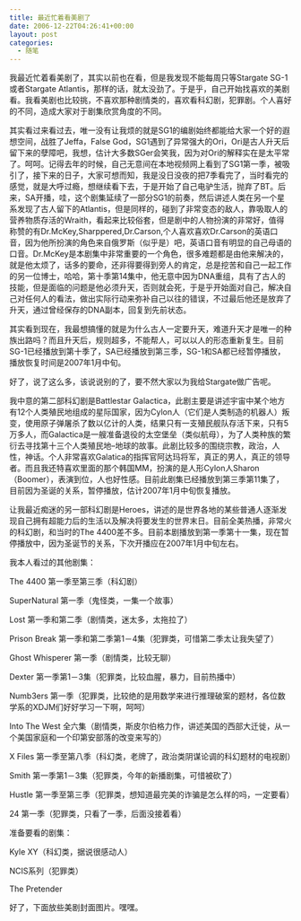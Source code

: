 ```yaml
---
title: 最近忙着看美剧了
date: 2006-12-22T04:26:41+00:00
layout: post
categories:
  - 随笔
---
```


我最近忙着看美剧了，其实以前也在看，但是我发现不能每周只等Stargate SG-1或者Stargate Atlantis，那样的话，就太没劲了。于是乎，自己开始找喜欢的美剧看。我看美剧也比较挑，不喜欢那种剧情类的，喜欢看科幻剧，犯罪剧。个人喜好的不同，造成大家对于剧集欣赏角度的不同。

其实看过来看过去，唯一没有让我烦的就是SG1的编剧始终都能给大家一个好的遐想空间，战胜了Jeffa，False God，SG1遇到了异常强大的Ori，Ori是古人升天后留下来的孽障吧，我想，估计大多数SGer会笑我，因为对Ori的解释实在是太平常了。呵呵。记得去年的时候，自己无意间在本地视频网上看到了SG1第一季，被吸引了，接下来的日子，大家可想而知，我是没日没夜的把7季看完了，当时看完的感觉，就是大呼过瘾，想继续看下去，于是开始了自己电驴生活，抛弃了BT。后来，SA开播，哇，这个剧集延续了一部分SG1的前奏，然后讲述人类在另一个星系发现了古人留下的Atlantis，但是同样的，碰到了非常变态的敌人，靠吸取人的营养物质存活的Wraith，看起来比较俗套，但是剧中的人物扮演的非常好，值得称赞的有Dr.McKey,Sharppered,Dr.Carson,个人喜欢喜欢Dr.Carson的英语口音，因为他所扮演的角色来自俄罗斯（似乎是）吧，英语口音有明显的自己母语的口音。Dr.McKey是本剧集中非常重要的一个角色，很多难题都是由他来解决的，就是他太烦了，话多的要命，还非得要得到旁人的肯定，总是挖苦和自己一起工作的另一位博士，哈哈，第十季第14集中，他无意中因为DNA重组，具有了古人的技能，但是面临的问题是他必须升天，否则就会死，于是乎开始面对自己，解决自己对任何人的看法，做出实际行动来弥补自己以往的错误，不过最后他还是放弃了升天，通过曾经保存的DNA副本，回复到先前状态。

其实看到现在，我最想搞懂的就是为什么古人一定要升天，难道升天才是唯一的种族出路吗？而且升天后，规则超多，不能帮人，可以以人的形态重新复生。目前SG-1已经播放到第十季了，SA已经播放到第三季，SG-1和SA都已经暂停播放，播放恢复时间是2007年1月中旬。

好了，说了这么多，该说说别的了，要不然大家以为我给Stargate做广告呢。

我中意的第二部科幻剧是Battlestar Galactica，此剧主要是讲述宇宙中某个地方有12个人类殖民地组成的星际国家，因为Cylon人（它们是人类制造的机器人）叛变，使用原子弹屠杀了数以亿计的人类，结果只有一支殖民舰队存活下来，只有5万多人，而Galactica是一艘准备退役的太空堡垒（类似航母），为了人类种族的繁衍去寻找第十三个人类殖民地–地球的故事。此剧比较多的围绕宗教，政治，人性，神话。个人非常喜欢Galatica的指挥官阿达玛将军，真正的男人，真正的领导者。而且我还特喜欢里面的那个韩国MM，扮演的是人形Cylon人Sharon（Boomer），表演到位，人也好性感。目前此剧集已经播放到第三季第11集了，目前因为圣诞的关系，暂停播放，估计2007年1月中旬恢复播放。

让我最近痴迷的另一部科幻剧是Heroes，讲述的是世界各地的某些普通人逐渐发现自己拥有超能力后的生活以及解决将要发生的世界末日。目前全美热播，非常火的科幻剧，和当时的The 4400差不多。目前本剧播放到第一季第十一集，现在暂停播放中，因为圣诞节的关系，下次开播应在2007年1月中旬左右。

我本人看过的其他剧集：

The 4400 第一季至第三季（科幻剧）

SuperNatural 第一季（鬼怪类，一集一个故事）

Lost 第一季和第二季（剧情类，迷太多，太拖拉了）

Prison Break 第一季和第二季第1－4集（犯罪类，可惜第二季太让我失望了）

Ghost Whisperer 第一季（剧情类，比较无聊）

Dexter 第一季第1－3集（犯罪类，比较血腥，暴力，目前热播中）

Numb3ers 第一季（犯罪类，比较绝的是用数学来进行推理破案的题材，各位数学系的XDJM们好好学习一下啊，呵呵）

Into The West 全六集（剧情类，斯皮尔伯格力作，讲述美国的西部大迁徙，从一个美国家庭和一个印第安部落的改变来写的）

X Files 第一季至第八季（科幻类，老牌了，政治类阴谋论调的科幻题材的电视剧）

Smith 第一季第1－3集（犯罪类，今年的新播剧集，可惜被砍了）

Hustle 第一季至第三季（犯罪类，想知道最完美的诈骗是怎么样的吗，一定要看）

24 第一季（犯罪类，只看了一季，后面没接着看）

准备要看的剧集：

Kyle XY（科幻类，据说很感动人）

NCIS系列（犯罪类）

The Pretender

好了，下面放些美剧封面图片。嘿嘿。
